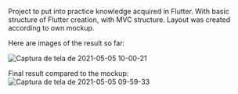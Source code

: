 Project to put into practice knowledge acquired in Flutter. With basic structure of Flutter creation, with MVC structure. Layout was created according to own mockup.

Here are images of the result so far:

![Captura de tela de 2021-05-05 10-00-21](https://user-images.githubusercontent.com/38334753/117161515-f8bd0d80-ad8f-11eb-957b-dc6ace6b293b.png)

Final result compared to the mockup:
![Captura de tela de 2021-05-05 09-59-33](https://user-images.githubusercontent.com/38334753/117161540-fd81c180-ad8f-11eb-9b80-8108f3b607c9.png)
